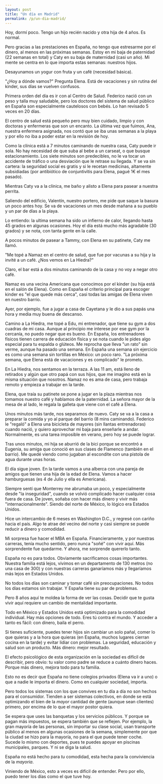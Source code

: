 ```yaml
---           
layout: post
title: "Un día en Madrid"
permalink: /p/un-dia-madrid/
---
```


Hoy, dormí poco. Tengo un hijo recién nacido y otra hija de 4 años. Es normal.

Pero gracias a las prestaciones en España, no tengo que estresarme por el dinero, al menos en las próximas semanas. Estoy en mi baja de paternidad (22 semanas en total) y Caty en su baja de maternidad (casi un año). Mi mente se centra en lo que importa estas semanas: nuestros hijos.

Desayunamos un yogur con fruta y un café (necesidad básica). 

"¿Hoy a dónde vamos?" Pregunta Elena. Está de vacaciones y sin rutina del kinder, sus días se vuelven confusos.

Primera orden del día es ir con al Centro de Salud. Federico nació con un peso y talla muy saludable, pero los doctores del sistema de salud público en España son especialmente cautelosos con bebés. Lo han revisado 5 veces en 20 días. 

El centro de salud está pequeño pero muy bien cuidado, limpio y con doctoras y enfermeras que son un encanto. La última vez que fuimos, Ana, nuestra enfermera asignada, nos contó que se iba unas semanas a la playa y por ello no iba a poder estar en la revisión de hoy.

Como la clínica está a 7 minutos caminando de nuestra casa, Caty puede ir sola. No hay necesidad de que suba al bebe a un carseat, o que busque estacionamiento. Los siete minutos son predecibles, no le va tocar un accidente de tráfico o una desviación que le retrase su llegada. Y se va sin cartera: la seguridad social es gratis y si le recetan medicinas, altamente subsidiadas (por antibiótico de conjuntivitis para Elena, pagué 1€ el mes pasado). 

Mientras Caty va a la clínica, me baño y alisto a Elena para pasear a nuestra perrita. 

Saliendo del edificio, Valentín, nuestro portero, me pide que saque la basura un poco antes hoy. Se va de vacaciones un mes desde mañana a su pueblo y un par de días a la playa.

Lo entiendo: la ultima semana ha sido un infierno de calor, llegando hasta 45 grados en algunas ocasiones. Hoy el día está mucho más agradable (30 grados) y se nota, con tanta gente en la calle.

A pocos minutos de pasear a Tammy, con Elena en su patinete, Caty me llamó. 

"Me topé a Namaz en el centro de salud, que fue por vacunas a su hija y la invité a un café. ¿Nos vemos en La Hiedra?"

Claro, el bar está a dos minutos caminando de la casa y no voy a negar otro café. 

Namaz es una vecina Americana que conocimos por el kinder (su hija está en el salón de Elena). Como en España el criterio principal para escoger kinder es "el que quede más cerca", casi todas las amigas de Elena viven en nuestro barrio. 

Ayer, por ejemplo, fue a jugar a casa de Cayetana y le dio a sus papás una hora y media muy buena de descanso.

Camino a La Hiedra, me topé a Edu, mi entrenador, que tiene su gym a dos cuadras de mi casa. Aunque al principio me interese por ese gym por la cercanía, no puedo negar que es bueno. En España, los entrenadores físicos tienen carrera de educación física y se nota cuando le pides algo especial para tu espalda o glúteos. Me reprocha que lleva "un rato" sin verme, aunque ha pasado una semana. En España una semana sin ejercicio es como una semana sin tortillas en México: un poco raro. "La próxima semana, que Elena está de vacaciones y es complicado" le prometo.

En La Hiedra, nos sentamos en la terraza. A las 11 am, está lleno de retirados y algún que otro papá con sus hijos, que me imagino está en la misma situación que nosotros. Namaz no es ama de casa, pero trabaja remoto y empieza a trabajar en la tarde. 

Elena, que traía su patinete se pone a jugar en la plaza mientras nos tomamos nuestro café y hablamos de la paternidad. La señora mayor de la mesa de al lado, le regala la galleta que viene con el café a Elena. 

Unos minutos más tarde, nos separamos de nuevo. Caty se va a la casa a preparar la comida y yo al parque del barrio (8 mins caminando). Federico le "regaló" a Elena una bicicleta de mayores (sin llantas entrenadoras) cuando nació, y quiero aprovechar mi baja para enseñarle a andar. Normalmente, es una tarea imposible en verano, pero hoy se puede lograr. 

Tras unos minutos, mi hija se aburrió de la bici porque se encontró a Eugenia, su amiga que conoció en sus clases de Flamenco (también en el barrio). Me quedé viendo como jugaban al escondite con una pistola de agua durante unas horas.

El día sigue joven. En la tarde vamos a una alberca con una pareja de amigos que tienen una hija de la edad de Elena. Vamos a hacer hamburguesas (es 4 de Julio y ella es Americana).

Siempre sentí que Monterrey me abrumaba un poco, y especialmente desde "la inseguridad", cuando se volvió complicado hacer cualquier cosa fuera de casa. De joven, soñaba con hacer más dinero y vivir más "internacionalmente". Siendo del norte de México, lo lógico era Estados Unidos.

Hice un intercambio de 6 meses en Washington D.C., y regresé con cariño hacia el país. Algo te atrae del vecino del norte y casi siempre se puede reducir a dinero y comodidad.

Mi sorpresa fue hacer el MBA en España. Financieramente, y por nuestras carreras, tenía mucho sentido, pero nunca "soñé" con vivir aquí. Más sorprendente fue quedarme. Y ahora, me sorprende quererlo tanto. 

España no es para todos. Obviamente sacrificamos cosas importantes. Nuestra familia está lejos, vivimos en un departamento de 130 metros (no una casa de 300) y con nuestras carreras ganaríamos más y llegaríamos más lejos en Estados Unidos. 

No todos los días son caminar y tomar café sin preocupaciones. No todos los días estamos sin trabajar. Y España tiene su par de problemas.

Pero 8 años aquí te moldea la forma de ver las cosas. Decidir que te gusta vivir aquí requiere un cambio de mentalidad importante.

Todo en México y Estados Unidos está optimizado para la comodidad individual. Hay más opciones de todo. Eres tú contra el mundo. Y acceder a tanto es fácil: con dinero, baila el perro. 

Si tienes suficiente, puedes tener hijos sin cambiar un solo pañal, comer lo que quieras y a la hora que quieras (en España, muchos lugares cierran cocina en la tarde) y evitar lidiar con problemas. La seguridad, educación y salud son un producto. Más dinero: mejor resultado.

El efecto psicológico de esta organización en la sociedad es difícil de describir, pero obvio: tu valor como padre se reduce a cuánto dinero haces. Porque más dinero, mejora todo para tu familia.

Esto no es decir que España no tiene colegios privados (Elena va ir a uno) o que a nadie le importa el dinero. Como en cualquier sociedad, importa.

Pero todos los sistemas con los que convives en tu día a día no son hechos para el consumidor. Tienden a ser sistemas colectivos, en donde se está optimizando el bien de la *mayor* cantidad de gente (aunque sean clientes) primero, por encima de lo que el mayor postor quiera.

Se espera que uses las banquetas y los servicios públicos. Y porque se pagan más impuestos, se espera también que se reflejen. Por ejemplo, la gran mayoría de las personas, sin importar su clase social, usan transporte público al menos en algunas ocasiones de la semana, simplemente por que la ciudad se hizo para la mayoría, no para el que puede tener coche. Sucede lo mismo con deportes, pues te puedes apoyar en piscinas municipales, parques. Y ni se diga la salud.

España no está hecho para *tu* comodidad, esta hecha para la conviviencia de la *mayoria*. 

Viniendo de México, esto a veces es difícil de entender. Pero por ello, puedo tener los días como el que tuve hoy.
